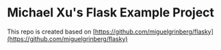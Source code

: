 # Michael Xu's Flask Example Project
This repo is created based on [https://github.com/miguelgrinberg/flasky](https://github.com/miguelgrinberg/flasky)
